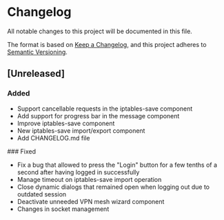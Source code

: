 # Changelog
All notable changes to this project will be documented in this file.

The format is based on [Keep a Changelog](https://keepachangelog.com/en/1.0.0/),
and this project adheres to [Semantic Versioning](https://semver.org/spec/v2.0.0.html).

## [Unreleased]
### Added
- Support cancellable requests in the iptables-save component
- Add support for progress bar in the message component
- Improve iptables-save component
- New iptables-save import/export component
- Add CHANGELOG.md file

### Fixed
- Fix a bug that allowed to press the "Login" button for a few tenths of a second after having logged in successfully
- Manage timeout on iptables-save import operation
- Close dynamic dialogs that remained open when logging out due to outdated session
- Deactivate unneeded VPN mesh wizard component
- Changes in socket management